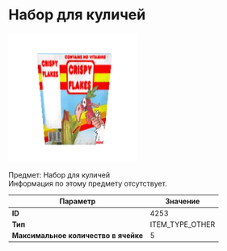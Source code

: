 # Набор для куличей

![Item Image](../img/4253.webp?raw=true)

Предмет: Набор для куличей<br>Информация по этому предмету отсутствует.


| Параметр | Значение |
|----------|----------|
| **ID** | 4253 |
| **Тип** | ITEM_TYPE_OTHER |
| **Максимальное количество в ячейке** | 5 |

